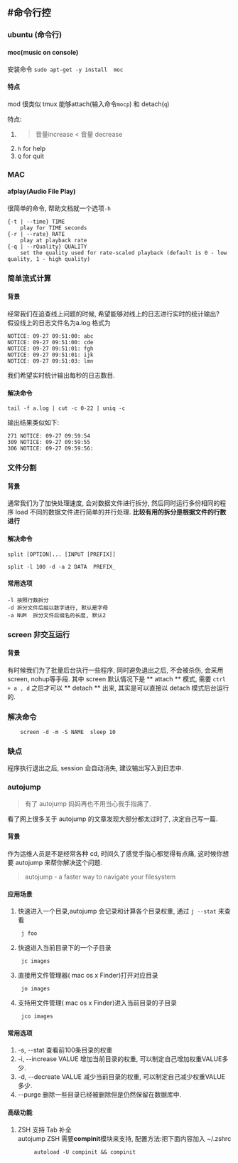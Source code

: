 #命令行控
-------------------------
### ubuntu (命令行)

#### moc(music on console)
安装命令 `sudo apt-get -y install  moc`  
#### 特点
mod 很类似 tmux 能够attach(输入命令`mocp`) 和 detach(`q`)

特点:  
1. >  音量increase  < 音量 decrease  
2. `h` for help  
3. `Q` for quit


### MAC
#### afplay(Audio File Play)

很简单的命令, 帮助文档就一个选项`-h`

    {-t | --time} TIME
        play for TIME seconds
    {-r | --rate} RATE
        play at playback rate
    {-q | --rQuality} QUALITY
        set the quality used for rate-scaled playback (default is 0 - low quality, 1 - high quality)
        
   
### 简单流式计算

#### 背景

经常我们在追查线上问题的时候, 希望能够对线上的日志进行实时的统计输出?  
假设线上的日志文件名为a.log 格式为  

    NOTICE: 09-27 09:51:00: abc  
    NOTICE: 09-27 09:51:00: cde  
    NOTICE: 09-27 09:51:01: fgh  
    NOTICE: 09-27 09:51:01: ijk  
    NOTICE: 09-27 09:51:03: lmn  
    
我们希望实时统计输出每秒的日志数目. 
#### 解决命令

    tail -f a.log | cut -c 0-22 | uniq -c 
   
输出结果类似如下: 

    271 NOTICE: 09-27 09:59:54
    309 NOTICE: 09-27 09:59:55
    306 NOTICE: 09-27 09:59:56:
    
### 文件分割
#### 背景  
通常我们为了加快处理速度, 会对数据文件进行拆分, 然后同时运行多份相同的程序 load 不同的数据文件进行简单的并行处理. **比较有用的拆分是根据文件的行数进行**
#### 解决命令
    split [OPTION]... [INPUT [PREFIX]]

    split -l 100 -d -a 2 DATA  PREFIX_
    
#### 常用选项
    -l 按照行数拆分
    -d 拆分文件后缀以数字进行, 默认是字母
    -a NUM  拆分文件后缀名的长度, 默认2
    
### screen 非交互运行  
#### 背景  
有时候我们为了批量后台执行一些程序, 同时避免退出之后, 不会被杀伤, 会采用 screen, nohup等手段. 其中 screen 默认情况下是 ** attach ** 模式, 需要 `ctrl + a , d` 之后才可以 ** detach ** 出来, 其实是可以直接以 detach 模式后台运行的. 

### 解决命令

        screen -d -m -S NAME  sleep 10 
      
### 缺点  
程序执行退出之后, session 会自动消失, 建议输出写入到日志中. 
    
### autojump
> 有了 autojump 妈妈再也不用当心我手指痛了.

看了网上很多关于 autojump 的文章发现大部分都太过时了, 决定自己写一篇.
#### 背景
作为运维人员是不是经常各种 cd, 时间久了感觉手指心都觉得有点痛, 这时候你想要 autojump 来帮你解决这个问题. 
> autojump - a faster way to navigate your filesystem   

#### 应用场景  
1. 快速进入一个目录,autojump 会记录和计算各个目录权重, 通过 `j --stat` 来查看
    
        j foo
2. 快速进入当前目录下的一个子目录 

        jc images
     
3. 直接用文件管理器( mac os x Finder)打开对应目录

        jo images

4. 支持用文件管理( mac os x Finder)进入当前目录的子目录

        jco images
  
 
#### 常用选项  
1. -s, --stat 查看前100条目录的权重
2. -i, --increase VALUE 增加当前目录的权重, 可以制定自己增加权重VALUE多少.
3. -d, --decreate VALUE 减少当前目录的权重, 可以制定自己减少权重VALUE 多少. 
4. --purge 删除一些目录已经被删除但是仍然保留在数据库中.

#### 高级功能
1. ZSH 支持 Tab 补全  
    autojump ZSH 需要**compinit**模块来支持, 配置方法:把下面内容加入 ~/.zshrc  
    
            autoload -U compinit && compinit
